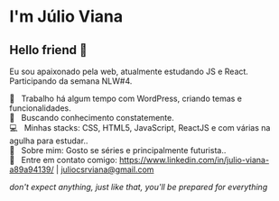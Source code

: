 # I'm Júlio Viana

## Hello friend 👋
Eu sou apaixonado pela web, atualmente estudando JS e React.
Participando da semana NLW#4.

 :rocket:  &nbsp; Trabalho há algum tempo com WordPress, criando temas e funcionalidades.
 <br/> :purple_heart: &nbsp; Buscando conhecimento constatemente.
 <br/> :computer: &nbsp; Minhas stacks: CSS, HTML5, JavaScript, ReactJS e com várias na agulha para estudar..
 <br/> 💬  &nbsp; Sobre mim: Gosto se séries e principalmente futurista.. 
 <br/> :email: &nbsp; Entre em contato comigo: https://www.linkedin.com/in/julio-viana-a89a94139/ | juliocsrviana@gmail.com
 
_don't expect anything, just like that, you'll be prepared for everything_
